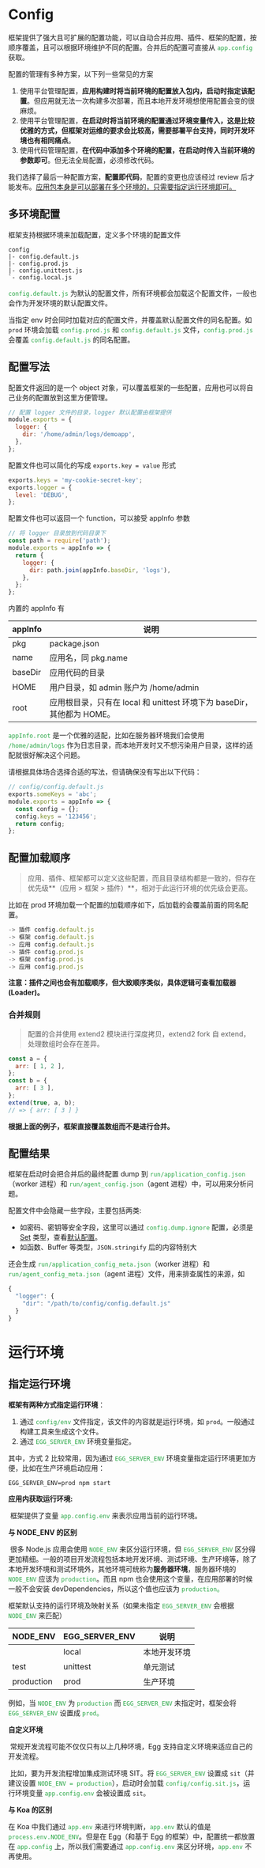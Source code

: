 # Config

框架提供了强大且可扩展的配置功能，可以自动合并应用、插件、框架的配置，按顺序覆盖，且可以根据环境维护不同的配置。合并后的配置可直接从 <font color=28a745 >`app.config` </font>获取。

配置的管理有多种方案，以下列一些常见的方案

1. 使用平台管理配置，**应用构建时将当前环境的配置放入包内，启动时指定该配置**。但应用就无法一次构建多次部署，而且本地开发环境想使用配置会变的很麻烦。
2. 使用平台管理配置，**在启动时将当前环境的配置通过环境变量传入，这是比较优雅的方式，但框架对运维的要求会比较高，需要部署平台支持，同时开发环境也有相同痛点**。
3. 使用代码管理配置，**在代码中添加多个环境的配置，在启动时传入当前环境的参数即可**。但无法全局配置，必须修改代码。

我们选择了最后一种配置方案，**配置即代码**，配置的变更也应该经过 review 后才能发布。<u>应用包本身是可以部署在多个环境的，只需要指定运行环境即可。</u>

## 多环境配置

框架支持根据环境来加载配置，定义多个环境的配置文件

```
config
|- config.default.js
|- config.prod.js
|- config.unittest.js
`- config.local.js
```

<font color=28a745 >`config.default.js` </font>为默认的配置文件，所有环境都会加载这个配置文件，一般也会作为开发环境的默认配置文件。

当指定 env 时会同时加载对应的配置文件，并覆盖默认配置文件的同名配置。如 `prod` 环境会加载 <font color=28a745 >`config.prod.js` </font>和<font color=28a745 > `config.default.js` </font>文件，<font color=28a745 >`config.prod.js` </font>会覆盖<font color=28a745 > `config.default.js` </font>的同名配置。

## 配置写法

配置文件返回的是一个 object 对象，可以覆盖框架的一些配置，应用也可以将自己业务的配置放到这里方便管理。

```javascript
// 配置 logger 文件的目录，logger 默认配置由框架提供
module.exports = {
  logger: {
    dir: '/home/admin/logs/demoapp',
  },
};
```

配置文件也可以简化的写成 `exports.key = value` 形式

```javascript
exports.keys = 'my-cookie-secret-key';
exports.logger = {
  level: 'DEBUG',
};
```

配置文件也可以返回一个 function，可以接受 appInfo 参数

```javascript
// 将 logger 目录放到代码目录下
const path = require('path');
module.exports = appInfo => {
  return {
    logger: {
      dir: path.join(appInfo.baseDir, 'logs'),
    },
  };
};
```

内置的 appInfo 有

| appInfo | 说明                                                         |
| ------- | ------------------------------------------------------------ |
| pkg     | package.json                                                 |
| name    | 应用名，同 pkg.name                                          |
| baseDir | 应用代码的目录                                               |
| HOME    | 用户目录，如 admin 账户为 /home/admin                        |
| root    | 应用根目录，只有在 local 和 unittest 环境下为 baseDir，其他都为 HOME。 |

<font color=28a745 >`appInfo.root`</font> 是一个优雅的适配，比如在服务器环境我们会使用 <font color=28a745 >`/home/admin/logs` </font>作为日志目录，而本地开发时又不想污染用户目录，这样的适配就很好解决这个问题。

请根据具体场合选择合适的写法，但请确保没有写出以下代码：

```javascript
// config/config.default.js
exports.someKeys = 'abc';
module.exports = appInfo => {
  const config = {};
  config.keys = '123456';
  return config;
};
```

## 配置加载顺序

> ​	应用、插件、框架都可以定义这些配置，而且目录结构都是一致的，但存在优先级**（应用 > 框架 > 插件）**，相对于此运行环境的优先级会更高。

比如在 prod 环境加载一个配置的加载顺序如下，后加载的会覆盖前面的同名配置。

```javascript
-> 插件 config.default.js
-> 框架 config.default.js
-> 应用 config.default.js
-> 插件 config.prod.js
-> 框架 config.prod.js
-> 应用 config.prod.js
```

**注意：插件之间也会有加载顺序，但大致顺序类似，具体逻辑可查看加载器(Loader)。**

### 合并规则

> 配置的合并使用 extend2 模块进行深度拷贝，extend2 fork 自 extend，处理数组时会存在差异。

```javascript
const a = {
  arr: [ 1, 2 ],
};
const b = {
  arr: [ 3 ],
};
extend(true, a, b);
// => { arr: [ 3 ] }
```

**根据上面的例子，框架直接覆盖数组而不是进行合并。**

## 配置结果

框架在启动时会把合并后的最终配置 dump 到 <font color=28a745 > `run/application_config.json`</font>（worker 进程）和 <font color=28a745 > `run/agent_config.json`</font>（agent 进程）中，可以用来分析问题。

配置文件中会隐藏一些字段，主要包括两类:

- 如密码、密钥等安全字段，这里可以通过<font color=28a745 >  `config.dump.ignore` </font>配置，必须是 [Set](https://developer.mozilla.org/en-US/docs/Web/JavaScript/Reference/Global_Objects/Set) 类型，查看[默认配置]()。
- 如函数、Buffer 等类型，`JSON.stringify` 后的内容特别大

还会生成 <font color=28a745 > `run/application_config_meta.json`</font>（worker 进程）和 <font color=28a745 > `run/agent_config_meta.json`</font>（agent 进程）文件，用来排查属性的来源，如

```javascript
{
  "logger": {
    "dir": "/path/to/config/config.default.js"
  }
}
```

# 运行环境

## 指定运行环境

**框架有两种方式指定运行环境**：

1. 通过<font color=28a745 > `config/env`</font> 文件指定，该文件的内容就是运行环境，如 `prod`。一般通过构建工具来生成这个文件。
2. 通过<font color=28a745 > `EGG_SERVER_ENV`</font> 环境变量指定。

其中，方式 2 比较常用，因为通过<font color=28a745 > `EGG_SERVER_ENV`</font> 环境变量指定运行环境更加方便，比如在生产环境启动应用：

```npm
EGG_SERVER_ENV=prod npm start
```

 **应用内获取运行环境:**

​	框架提供了变量 <font color=28a745 >`app.config.env` </font>来表示应用当前的运行环境。

 **与 NODE_ENV 的区别**

​	很多 Node.js 应用会使用 <font color=28a745 >`NODE_ENV`</font> 来区分运行环境，但 <font color=28a745 >`EGG_SERVER_ENV`</font> 区分得更加精细。一般的项目开发流程包括本地开发环境、测试环境、生产环境等，除了本地开发环境和测试环境外，其他环境可统称为**服务器环境**，服务器环境的 <font color=28a745 >`NODE_ENV`</font> 应该为<font color=28a745 > `production`</font>。而且 npm 也会使用这个变量，在应用部署的时候一般不会安装 devDependencies，所以这个值也应该为<font color=28a745 > `production`。</font>

框架默认支持的运行环境及映射关系（如果未指定 <font color=28a745 >`EGG_SERVER_ENV`</font> 会根据<font color=28a745 > `NODE_ENV` </font>来匹配）

| NODE_ENV   | EGG_SERVER_ENV | 说明         |
| ---------- | -------------- | ------------ |
|            | local          | 本地开发环境 |
| test       | unittest       | 单元测试     |
| production | prod           | 生产环境     |

例如，当 <font color=28a745 >`NODE_ENV`</font> 为<font color=28a745 > `production` </font>而 <font color=28a745 >`EGG_SERVER_ENV` </font>未指定时，框架会将<font color=28a745 > `EGG_SERVER_ENV` </font>设置成 <font color=28a745 >`prod`。</font>

**自定义环境**

​	常规开发流程可能不仅仅只有以上几种环境，Egg 支持自定义环境来适应自己的开发流程。

​	比如，要为开发流程增加集成测试环境 SIT。将 <font color=28a745 >`EGG_SERVER_ENV` </font>设置成 `sit`（并建议设置 <font color=28a745 >`NODE_ENV = production`</font>），启动时会加载 <font color=28a745 >`config/config.sit.js`</font>，运行环境变量<font color=28a745 > `app.config.env`</font> 会被设置成 `sit`。

**与 Koa 的区别**

在 Koa 中我们通过<font color=28a745 > `app.env`</font> 来进行环境判断，<font color=28a745 >`app.env` </font>默认的值是<font color=28a745 > `process.env.NODE_ENV`</font>。但是在 Egg（和基于 Egg 的框架）中，配置统一都放置在<font color=28a745 > `app.config`</font> 上，所以我们需要通过 <font color=28a745 >`app.config.env` </font>来区分环境，<font color=28a745 >`app.env`</font> 不再使用。
